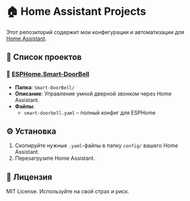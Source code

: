 # 🏠 Home Assistant Projects

Этот репозиторий содержит мои конфигурации и автоматизации для [Home Assistant](https://www.home-assistant.io/).

## 📂 Список проектов

### 🚪 [ESPHome.Smart-DoorBell](https://github.com/alastorf32/Home-Assistant/tree/main/ESPHome.Smart-DoorBell)
- **Папка**: 	`Smart-DoorBell/`
- **Описание**: Управление умной дверной звонком через Home Assistant.
- **Файлы**: 
  - `smart-doorbell.yaml` – полный конфиг для ESPHome

## ⚙️ Установка
1. Скопируйте нужные `.yaml`-файлы в папку `config/` вашего Home Assistant.
2. Перезагрузите Home Assistant.

## 📜 Лицензия
MIT License. Используйте на свой страх и риск.